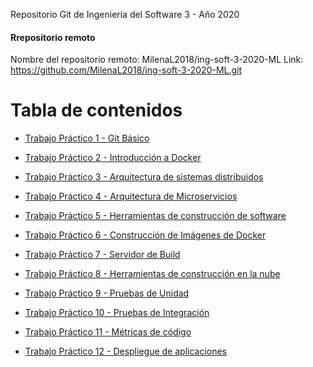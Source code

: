 Repositorio Git de Ingeniería del Software 3 - Año 2020

#### Rrepositorio remoto
  Nombre del repositorio remoto: MilenaL2018/ing-soft-3-2020-ML
  Link: https://github.com/MilenaL2018/ing-soft-3-2020-ML.git

# Tabla de contenidos

  * [Trabajo Práctico 1 - Git Básico](tp1/README.md)

  * [Trabajo Práctico 2 - Introducción a Docker](tP2/README.md)
  
  * [Trabajo Práctico 3 - Arquitectura de sistemas distribuidos](tp3/README.md)

  * [Trabajo Práctico 4 - Arquitectura de Microservicios](tp4/README.md)

  * [Trabajo Práctico 5 - Herramientas de construcción de software](tp5/README.md)

  * [Trabajo Práctico 6 - Construcción de Imágenes de Docker](tp6/README.md)

  * [Trabajo Práctico 7 - Servidor de Build](tp7/README.md)

  * [Trabajo Práctico 8 - Herramientas de construcción en la nube](tp8/README.md)  

  * [Trabajo Práctico 9 - Pruebas de Unidad](tp9/README.md)  

  * [Trabajo Práctico 10 - Pruebas de Integración](tp10/README.md)  

  * [Trabajo Práctico 11 - Métricas de código](tp11/README.md)

  * [Trabajo Práctico 12 - Despliegue de aplicaciones](tp12/README.md)   
